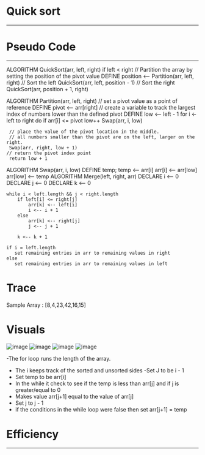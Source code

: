 # Quick sort
------------------


# Pseudo Code
---------------

ALGORITHM QuickSort(arr, left, right)
    if left < right
        // Partition the array by setting the position of the pivot value 
        DEFINE position <-- Partition(arr, left, right)
        // Sort the left
        QuickSort(arr, left, position - 1)
        // Sort the right
        QuickSort(arr, position + 1, right)

ALGORITHM Partition(arr, left, right)
    // set a pivot value as a point of reference
    DEFINE pivot <-- arr[right]
    // create a variable to track the largest index of numbers lower than the defined pivot
    DEFINE low <-- left - 1
    for i <- left to right do
        if arr[i] <= pivot
            low++
            Swap(arr, i, low)

     // place the value of the pivot location in the middle.
     // all numbers smaller than the pivot are on the left, larger on the right. 
     Swap(arr, right, low + 1)
    // return the pivot index point
     return low + 1

ALGORITHM Swap(arr, i, low)
    DEFINE temp;
    temp <-- arr[i]
    arr[i] <-- arr[low]
    arr[low] <-- temp
ALGORITHM Merge(left, right, arr)
    DECLARE i <-- 0
    DECLARE j <-- 0
    DECLARE k <-- 0

    while i < left.length && j < right.length
        if left[i] <= right[j]
            arr[k] <-- left[i]
            i <-- i + 1
        else
            arr[k] <-- right[j]
            j <-- j + 1
            
        k <-- k + 1

    if i = left.length
       set remaining entries in arr to remaining values in right
    else
       set remaining entries in arr to remaining values in left


# Trace
Sample Array : [8,4,23,42,16,15]


# Visuals
![image](assets\one.png)
![image](assets\two.png)
![image](assets\three.png)
![image](assets\four.png)

-The for loop runs the length of the array.
- The i keeps track of the sorted and unsorted sides
-Set J to be i - 1 
- Set temp to be arr[i]
- In the while it check to see if the temp is less than arr[j] and if j is greater/equal to 0
- Makes value arr[j+1] equal to the value of arr[j]
- Set j to j - 1
- if the conditions in the while loop were false then set arr[j+1] = temp

# Efficiency
---------------
  